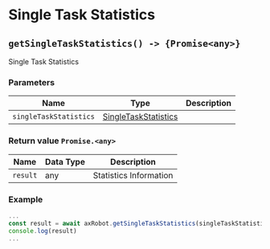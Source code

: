 ﻿# Single Task Statistics

## `getSingleTaskStatistics() -> {Promise<any>}`

Single Task Statistics

### Parameters

| Name | Type | Description |
| ------------ | ------ | ------------------ |
| `singleTaskStatistics` | [SingleTaskStatistics](../../Define/Define-SingleTaskStatistics) |  |

### Return value `Promise.<any>`

| Name | Data Type | Description |
| --------- | ---- | -------- |
| `result` | any  | Statistics Information |

### Example

```javascript
...
const result = await axRobot.getSingleTaskStatistics(singleTaskStatistics);
console.log(result)
...
```
